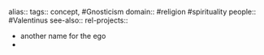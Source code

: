 alias::
tags:: concept, #Gnosticism
domain:: #religion #spirituality
people:: #Valentinus
see-also::
rel-projects::

- another name for the ego
-
